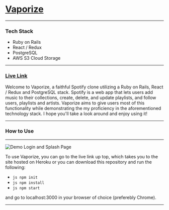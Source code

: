 # [Vaporize](https://vaporize-sh.herokuapp.com)

------

### Tech Stack

* Ruby on Rails
* React / Redux
* PostgreSQL
* AWS S3 Cloud Storage

------

### [Live Link](https://vaporize-sh.herokuapp.com)

Welcome to Vaporize, a faithful Spotify clone utilizing a Ruby on Rails, React / Redux and PostgreSQL stack. Spotify is a web app that lets users add music to their collections, create, delete, and update playlists, and follow users, playlists and artists. Vaporize aims to give users most of this functionality while demonstrating the my proficiency in the aforementioned technology stack. I hope you'll take a look around and enjoy using it!

------
### How to Use
------
![Demo Login and Splash Page](https://github.com/AetherVial/Vaporize/blob/master/app/assets/images/demo.gif)

To use Vaporize, you can go to the live link up top, which takes you to the site hosted on Heroku or you can download this repository and run the following: 

* ```js npm init ```
* ```js npm install ```
* ```js npm start ```

and go to localhost:3000 in your browser of choice (preferebly Chrome).

------

